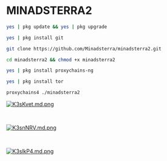 # MINADSTERRA2



```bash
yes | pkg update && yes | pkg upgrade
```

```bash
yes | pkg install git
```

```bash
git clone https://github.com/Minadsterra/minadsterra2.git
```

```bash
cd minadsterra2 && chmod +x minadsterra2
```

```bash
yes | pkg install proxychains-ng
```

```bash
yes | pkg install tor
```

```bash
proxychains4 ./minadsterra2
```



<a href="https://freeimage.host/i/K3sKvet"><img src="https://iili.io/K3sKvet.md.png" alt="K3sKvet.md.png" border="0"></a>

<div></div><br/>



<a href="https://freeimage.host/i/K3snNRV"><img src="https://iili.io/K3snNRV.md.png" alt="K3snNRV.md.png" border="0"></a>








<div></div><br/>

<a href="https://freeimage.host/i/K3slkP4"><img src="https://iili.io/K3slkP4.md.png" alt="K3slkP4.md.png" border="0"></a>








